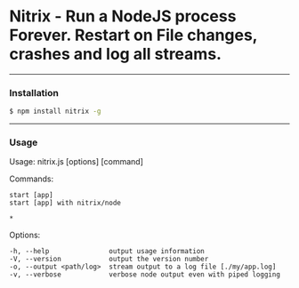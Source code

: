 

# Nitrix - Run a NodeJS process Forever. Restart on File changes, crashes and log all streams.

***

### Installation

```bash
$ npm install nitrix -g
```

***

### Usage

Usage: nitrix.js [options] [command]

  Commands:

    start [app]
    start [app] with nitrix/node
    
    * 

  Options:

    -h, --help               output usage information
    -V, --version            output the version number
    -o, --output <path/log>  stream output to a log file [./my/app.log]
    -v, --verbose            verbose node output even with piped logging
